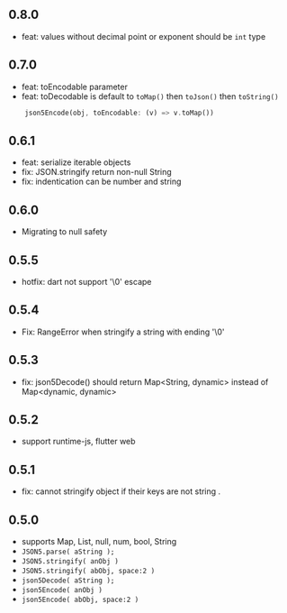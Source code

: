 ## 0.8.0

- feat: values without decimal point or exponent should be `int` type

## 0.7.0

- feat: toEncodable parameter
- feat: toDecodable is default to `toMap()` then `toJson()` then `toString()`

```dart
    json5Encode(obj, toEncodable: (v) => v.toMap())
```

## 0.6.1

- feat: serialize iterable objects
- fix: JSON.stringify return non-null String
- fix: indentication can be number and string

## 0.6.0

- Migrating to null safety

## 0.5.5

- hotfix: dart not support '\0' escape

## 0.5.4

- Fix: RangeError when stringify a string with ending '\0'

## 0.5.3

- fix: json5Decode() should return Map<String, dynamic> instead of Map<dynamic, dynamic>

## 0.5.2

- support runtime-js, flutter web

## 0.5.1

- fix: cannot stringify object if their keys are not string .

## 0.5.0

- supports Map, List, null, num, bool, String
- `JSON5.parse( aString );`
- `JSON5.stringify( anObj )`
- `JSON5.stringify( abObj, space:2 )`
- `json5Decode( aString );`
- `json5Encode( anObj )`
- `json5Encode( abObj, space:2 )`
